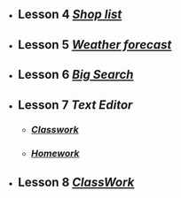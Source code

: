 + ## **Lesson 4**  [*Shop list*](https://elvirabushyna.github.io/smashinghtml5/4/)
+ ## **Lesson 5**  [*Weather forecast*](https://elvirabushyna.github.io/smashinghtml5/5/)
+ ## **Lesson 6** [*Big Search*](https://elvirabushyna.github.io/smashinghtml5/6/)
+ ## **Lesson 7**  *Text Editor*
  + ### [*Classwork*](https://elvirabushyna.github.io/smashinghtml5/7/classwork)
  + ### [*Homework*](https://elvirabushyna.github.io/smashinghtml5/7/)
+ ## **Lesson 8**  [*ClassWork*](https://elvirabushyna.github.io/smashinghtml5/8/)
